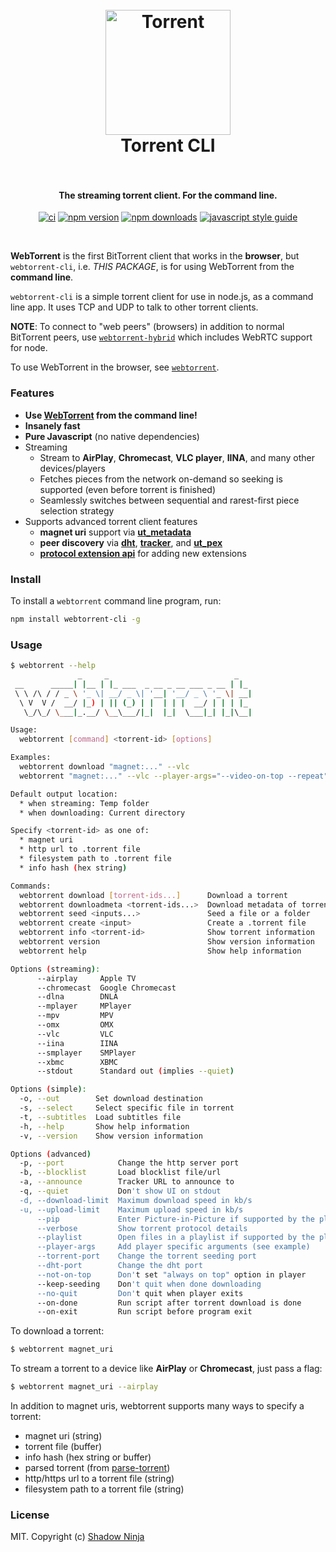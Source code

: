 <h1 align="center">
  <br>
  <a href="https://webtorrent.io"><img src="https://i.ibb.co/tPdwhKL/IMG-20210906-132219-621-removebg-preview.png" alt="Torrent" width="200"></a>
  <br>
 Torrent CLI
  <br>
  <br>
</h1>

<h4 align="center">The streaming torrent client. For the command line.</h4>

<p align="center">
    <a href="https://github.com/webtorrent/webtorrent-cli/actions/workflows/ci.yml"><img src="https://github.com/webtorrent/webtorrent-cli/actions/workflows/ci.yml/badge.svg?branch=master" alt="ci"></a>
    <a href="https://npmjs.com/package/webtorrent-cli"><img src="https://img.shields.io/npm/v/webtorrent-cli.svg" alt="npm version"></a>
    <a href="https://npmjs.org/package/webtorrent-cli"><img src="https://img.shields.io/npm/dm/webtorrent-cli.svg" alt="npm downloads"></a>
    <a href="https://standardjs.com"><img src="https://img.shields.io/badge/code_style-standard-brightgreen.svg" alt="javascript style guide"></a>
</p>
<br>

**WebTorrent** is the first BitTorrent client that works in the **browser**, but `webtorrent-cli`,
i.e. *THIS PACKAGE*, is for using WebTorrent from the **command line**.

`webtorrent-cli` is a simple torrent client for use in node.js, as a command line app. It
uses TCP and UDP to talk to other torrent clients.

**NOTE**: To connect to "web peers" (browsers) in addition to normal BitTorrent peers, use
[`webtorrent-hybrid`](https://www.npmjs.com/package/webtorrent-hybrid) which includes WebRTC
support for node.

To use WebTorrent in the browser, see [`webtorrent`](https://www.npmjs.com/package/webtorrent).

### Features

- **Use [WebTorrent](https://webtorrent.io) from the command line!**
- **Insanely fast**
- **Pure Javascript** (no native dependencies)
- Streaming
  - Stream to **AirPlay**, **Chromecast**, **VLC player**, **IINA**, and many other devices/players
  - Fetches pieces from the network on-demand so seeking is supported (even before torrent is finished)
  - Seamlessly switches between sequential and rarest-first piece selection strategy
- Supports advanced torrent client features
  - **magnet uri** support via **[ut_metadata](https://www.npmjs.com/package/ut_metadata)**
  - **peer discovery** via **[dht](https://www.npmjs.com/package/bittorrent-dht)**,
    **[tracker](https://www.npmjs.com/package/bittorrent-tracker)**, and
    **[ut_pex](https://www.npmjs.com/package/ut_pex)**
  - **[protocol extension api](https://www.npmjs.com/package/bittorrent-protocol#extension-api)**
    for adding new extensions

### Install

To install a `webtorrent` command line program, run:

```bash
npm install webtorrent-cli -g
```

### Usage

```bash
$ webtorrent --help
               _     _                            _
 __      _____| |__ | |_ ___  _ __ _ __ ___ _ __ | |_
 \ \ /\ / / _ \ '_ \| __/ _ \| '__| '__/ _ \ '_ \| __|
  \ V  V /  __/ |_) | || (_) | |  | | |  __/ | | | |_
   \_/\_/ \___|_.__/ \__\___/|_|  |_|  \___|_| |_|\__|

Usage:
  webtorrent [command] <torrent-id> [options]

Examples:
  webtorrent download "magnet:..." --vlc
  webtorrent "magnet:..." --vlc --player-args="--video-on-top --repeat"

Default output location:
  * when streaming: Temp folder
  * when downloading: Current directory

Specify <torrent-id> as one of:
  * magnet uri
  * http url to .torrent file
  * filesystem path to .torrent file
  * info hash (hex string)

Commands:
  webtorrent download [torrent-ids...]      Download a torrent                             [default]
  webtorrent downloadmeta <torrent-ids...>  Download metadata of torrent
  webtorrent seed <inputs...>               Seed a file or a folder
  webtorrent create <input>                 Create a .torrent file
  webtorrent info <torrent-id>              Show torrent information
  webtorrent version                        Show version information
  webtorrent help                           Show help information

Options (streaming):
      --airplay     Apple TV                                                               [boolean]
      --chromecast  Google Chromecast                                                 [default: all]
      --dlna        DNLA                                                                   [boolean]
      --mplayer     MPlayer                                                                [boolean]
      --mpv         MPV                                                                    [boolean]
      --omx         OMX                                                              [default: hdmi]
      --vlc         VLC                                                                    [boolean]
      --iina        IINA                                                                   [boolean]
      --smplayer    SMPlayer                                                               [boolean]
      --xbmc        XBMC                                                                   [boolean]
      --stdout      Standard out (implies --quiet)                                         [boolean]

Options (simple):
  -o, --out        Set download destination                                                 [string]
  -s, --select     Select specific file in torrent                             [default: List files]
  -t, --subtitles  Load subtitles file                                                      [string]
  -h, --help       Show help information                                                   [boolean]
  -v, --version    Show version information                                                [boolean]

Options (advanced)
  -p, --port            Change the http server port                         [number] [default: 8000]
  -b, --blocklist       Load blocklist file/url                                             [string]
  -a, --announce        Tracker URL to announce to                                          [string]
  -q, --quiet           Don't show UI on stdout                                            [boolean]
  -d, --download-limit  Maximum download speed in kb/s                 [number] [default: unlimited]
  -u, --upload-limit    Maximum upload speed in kb/s                   [number] [default: unlimited]
      --pip             Enter Picture-in-Picture if supported by the player                [boolean]
      --verbose         Show torrent protocol details                                      [boolean]
      --playlist        Open files in a playlist if supported by the player                [boolean]
      --player-args     Add player specific arguments (see example)                         [string]
      --torrent-port    Change the torrent seeding port                   [number] [default: random]
      --dht-port        Change the dht port                               [number] [default: random]
      --not-on-top      Don't set "always on top" option in player                         [boolean]
      --keep-seeding    Don't quit when done downloading                                   [boolean]
      --no-quit         Don't quit when player exits                                       [boolean]
      --on-done         Run script after torrent download is done                           [string]
      --on-exit         Run script before program exit                                      [string]
```

To download a torrent:

```bash
$ webtorrent magnet_uri
```

To stream a torrent to a device like **AirPlay** or **Chromecast**, just pass a flag:

```bash
$ webtorrent magnet_uri --airplay
```

In addition to magnet uris, webtorrent supports many ways to specify a torrent:

- magnet uri (string)
- torrent file (buffer)
- info hash (hex string or buffer)
- parsed torrent (from [parse-torrent](https://www.npmjs.com/package/parse-torrent))
- http/https url to a torrent file (string)
- filesystem path to a torrent file (string)

### License

MIT. Copyright (c) [Shadow Ninja](https://shadowninja.in) 
